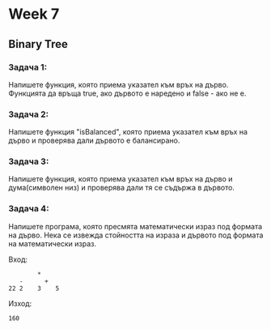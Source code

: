 # Week 7

## Binary Tree

### Задача 1:
Напишете функция, която приема указател към връх на дърво. Функцията да връща true, ако дървото е наредено и false - ако не е.

### Задача 2:
Напишете функция "isBalanced", която приема указател към връх на дърво и проверява дали дървото е балансирано.
 
### Задача 3:
Напишете функция, която приема указател към връх на дърво и дума(символен низ) и проверява дали тя се съдържа в дървото.

### Задача 4:
Напишете програма, която пресмята математически израз под формата на дърво. Нека се извежда стойността на израза и дървото под формата на математически израз.

Вход:
```
        *
   -      +
22 2    3    5
```

Изход:
```
160
```